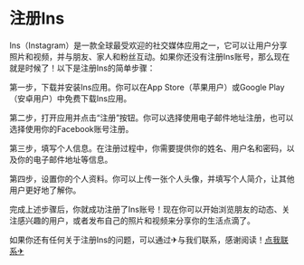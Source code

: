 # 注册Ins

Ins（Instagram）是一款全球最受欢迎的社交媒体应用之一，它可以让用户分享照片和视频，并与朋友、家人和粉丝互动。如果你还没有注册Ins账号，那么现在就是时候了！以下是注册Ins的简单步骤：

第一步，下载并安装Ins应用。你可以在App Store（苹果用户）或Google Play（安卓用户）中免费下载Ins应用。

第二步，打开应用并点击“注册”按钮。你可以选择使用电子邮件地址注册，也可以选择使用你的Facebook账号注册。

第三步，填写个人信息。在注册过程中，你需要提供你的姓名、用户名和密码，以及你的电子邮件地址等信息。

第四步，设置你的个人资料。你可以上传一张个人头像，并填写个人简介，让其他用户更好地了解你。

完成上述步骤后，你就成功注册了Ins账号！现在你可以开始浏览朋友的动态、关注感兴趣的用户，或者发布自己的照片和视频来分享你的生活点滴了。

如果你还有任何关于注册Ins的问题，可以通过✈与我们联系，感谢阅读！[点我联系✈](https://app.k02.cc)